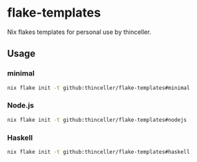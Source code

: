 # flake-templates

Nix flakes templates for personal use by thinceller.

## Usage

### minimal

```sh
nix flake init -t github:thinceller/flake-templates#minimal
```

### Node.js

```sh
nix flake init -t github:thinceller/flake-templates#nodejs
```

### Haskell

```sh
nix flake init -t github:thinceller/flake-templates#haskell
```
